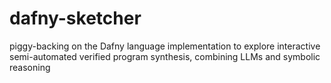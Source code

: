 # dafny-sketcher
piggy-backing on the Dafny language implementation to explore interactive semi-automated verified program synthesis, combining LLMs and symbolic reasoning
